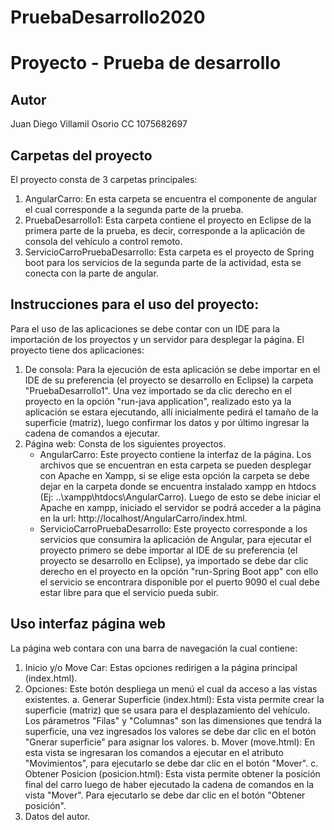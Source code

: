# PruebaDesarrollo2020
Proyecto - Prueba de desarrollo
===============================
Autor
-----
Juan Diego Villamil Osorio
CC 1075682697

Carpetas del proyecto
---------------------------------------

El proyecto consta de 3 carpetas principales:
1. AngularCarro: En esta carpeta se encuentra el componente de angular el cual corresponde a la segunda parte de la prueba.
2. PruebaDesarrollo1: Esta carpeta contiene el proyecto en Eclipse de la primera parte de la prueba, es decir, corresponde a la aplicación de consola del vehículo a control remoto.
3. ServicioCarroPruebaDesarrollo: Esta carpeta es el proyecto de Spring boot para los servicios de la segunda parte de la actividad, esta se conecta con la parte de angular.


Instrucciones para el uso del proyecto:
---------------------------------------

Para el uso de las aplicaciones se debe contar con un IDE para la importación de los proyectos y un servidor para desplegar la página. 
El proyecto tiene dos aplicaciones:

1. De consola: Para la ejecución de esta aplicación se debe importar en el IDE de su preferencia (el proyecto se desarrollo en Eclipse) la carpeta "PruebaDesarrollo1". Una vez importado se da clic derecho en el proyecto en la opción "run-java application", realizado esto ya la aplicación se estara ejecutando, allí inicialmente pedirá el tamaño de la superficie (matriz), luego confirmar los datos y por último ingresar la cadena de comandos a ejecutar.
2. Página web: Consta de los siguientes proyectos.
	- AngularCarro: Este proyecto contiene la interfaz de la página. Los archivos que se encuentran en esta carpeta se pueden desplegar con Apache en Xampp, si se elige esta opción la carpeta se debe dejar en la carpeta donde se encuentra instalado xampp en htdocs (Ej: ..\xampp\htdocs\AngularCarro). Luego de esto se debe iniciar el Apache en xampp, iniciado el servidor se podrá acceder a la página en la url: http://localhost/AngularCarro/index.html.
	- ServicioCarroPruebaDesarrollo: Este proyecto corresponde a los servicios que consumira la aplicación de Angular, para ejecutar el proyecto primero se debe importar al IDE de su preferencia (el proyecto se desarrollo en Eclipse), ya importado se debe dar clic derecho en el proyecto en la opción "run-Spring Boot app" con ello el servicio se encontrara disponible por el puerto 9090 el cual debe estar libre para que el servicio pueda subir.
	
Uso interfaz página web
-----------------------
La página web contara con una barra de navegación la cual contiene:

1. Inicio y/o Move Car: Estas opciones redirigen a la página principal (index.html).
2. Opciones: Este botón despliega un menú el cual da acceso a las vistas existentes.
	a. Generar Superficie (index.html): Esta vista permite crear la superficie (matriz) que se usara para el desplazamiento del vehículo. Los párametros "Filas" y "Columnas" son las dimensiones que tendrá la superficie, una vez ingresados los valores se debe dar clic en el botón "Gnerar superficie" para asignar los valores.
	b. Mover (move.html): En esta vista se ingresaran los comandos a ejecutar en el atributo "Movimientos", para ejecutarlo se debe dar clic en el botón "Mover".
	c. Obtener Posicion (posicion.html): Esta vista permite obtener la posición final del carro luego de haber ejecutado la cadena de comandos en la vista "Mover". Para ejecutarlo se debe dar clic en el botón "Obtener posición".
3. Datos del autor.